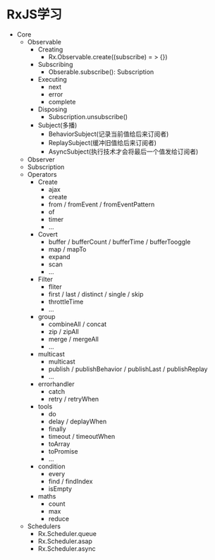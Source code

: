 # RxJS学习
- Core
  - Observable
    - Creating
      - Rx.Observable.create((subscribe) = > {})
    - Subscribing
      - Obserable.subscribe(): Subscription
    - Executing
      - next
      - error
      - complete
    - Disposing
      - Subscription.unsubscribe()
    - Subject(多播)
      - BehaviorSubject(记录当前值给后来订阅者)
      - ReplaySubject(缓冲旧值给后来订阅者)
      - AsyncSubject(执行技术才会将最后一个值发给订阅者)
  - Observer
  - Subscription
  - Operators
    - Create
      - ajax
      - create
      - from / fromEvent / fromEventPattern
      - of
      - timer
      - ...
    - Covert
      - buffer / bufferCount / bufferTime / bufferTooggle
      - map / mapTo
      - expand
      - scan
      - ...
    - Filter
      - fliter
      - first / last / distinct / single / skip
      - throttleTime
      - ...
    - group
      - combineAll / concat
      - zip / zipAll
      - merge / mergeAll
      - ...
    - multicast
      - multicast
      - publish / publishBehavior / publishLast / publishReplay
      - ...
    - errorhandler
      - catch
      - retry / retryWhen
    - tools
      - do
      - delay / deplayWhen
      - finally
      - timeout / timeoutWhen
      - toArray
      - toPromise
      - ...
    - condition
      - every
      - find / findIndex
      - isEmpty
    - maths
      - count
      - max
      - reduce
  - Schedulers
    - Rx.Scheduler.queue
    - Rx.Scheduler.asap
    - Rx.Scheduler.async